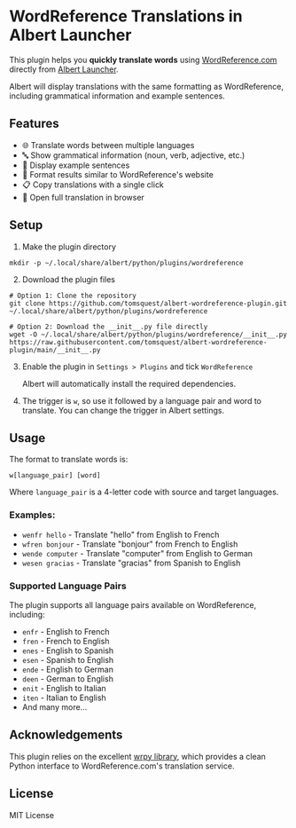 # WordReference Translations in Albert Launcher

This plugin helps you **quickly translate words** using [WordReference.com](https://www.wordreference.com/) directly from [Albert Launcher](https://albertlauncher.github.io/).

Albert will display translations with the same formatting as WordReference, including grammatical information and example sentences.

## Features

- 🌐 Translate words between multiple languages
- 🔤 Show grammatical information (noun, verb, adjective, etc.)
- 📝 Display example sentences
- 🌟 Format results similar to WordReference's website
- 📋 Copy translations with a single click
- 🔗 Open full translation in browser

## Setup

1. Make the plugin directory

```
mkdir -p ~/.local/share/albert/python/plugins/wordreference
```

2. Download the plugin files

```
# Option 1: Clone the repository
git clone https://github.com/tomsquest/albert-wordreference-plugin.git ~/.local/share/albert/python/plugins/wordreference

# Option 2: Download the __init__.py file directly
wget -O ~/.local/share/albert/python/plugins/wordreference/__init__.py https://raw.githubusercontent.com/tomsquest/albert-wordreference-plugin/main/__init__.py
```

3. Enable the plugin in `Settings > Plugins` and tick `WordReference`

   Albert will automatically install the required dependencies.

5. The trigger is `w`, so use it followed by a language pair and word to translate. 
You can change the trigger in Albert settings.

## Usage

The format to translate words is:

```
w[language_pair] [word]
```

Where `language_pair` is a 4-letter code with source and target languages.

### Examples:

- `wenfr hello` - Translate "hello" from English to French
- `wfren bonjour` - Translate "bonjour" from French to English
- `wende computer` - Translate "computer" from English to German
- `wesen gracias` - Translate "gracias" from Spanish to English

### Supported Language Pairs

The plugin supports all language pairs available on WordReference, including:

- `enfr` - English to French
- `fren` - French to English
- `enes` - English to Spanish
- `esen` - Spanish to English
- `ende` - English to German
- `deen` - German to English
- `enit` - English to Italian
- `iten` - Italian to English
- And many more...

## Acknowledgements

This plugin relies on the excellent [wrpy library](https://github.com/sdelquin/wrpy), which provides a clean Python interface to WordReference.com's translation service.

## License

MIT License